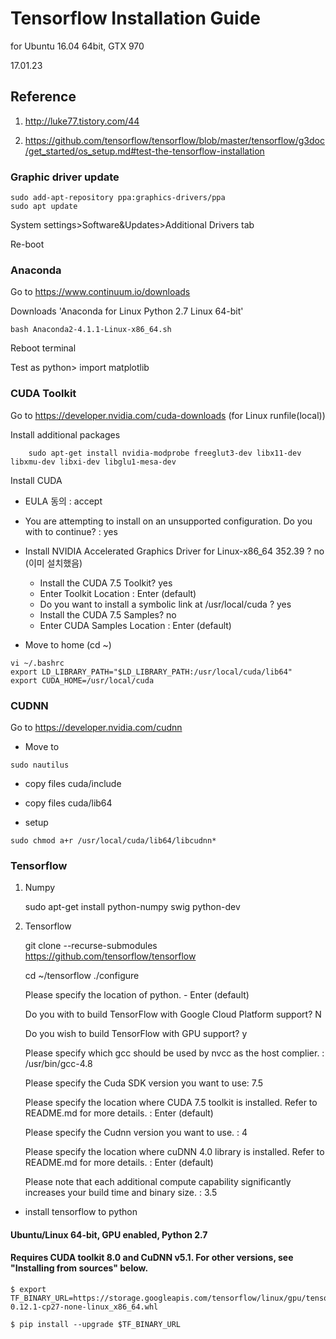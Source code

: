 # Tensorflow Installation Guide

for Ubuntu 16.04 64bit, GTX 970

17.01.23

## Reference

1. http://luke77.tistory.com/44

2. https://github.com/tensorflow/tensorflow/blob/master/tensorflow/g3doc/get_started/os_setup.md#test-the-tensorflow-installation

### Graphic driver update
```
sudo add-apt-repository ppa:graphics-drivers/ppa 
sudo apt update
```
System settings>Software&Updates>Additional Drivers tab

Re-boot

### Anaconda

Go to https://www.continuum.io/downloads

Downloads 'Anaconda for Linux Python 2.7 Linux 64-bit'
```
bash Anaconda2-4.1.1-Linux-x86_64.sh
```
Reboot terminal

Test as python> import matplotlib

### CUDA Toolkit

Go to https://developer.nvidia.com/cuda-downloads (for Linux runfile(local))

Install additional packages
```
    sudo apt-get install nvidia-modprobe freeglut3-dev libx11-dev libxmu-dev libxi-dev libglu1-mesa-dev
```
Install CUDA

- EULA 동의 : accept
- You are attempting to install on an unsupported configuration. Do you with to continue? : yes
- Install NVIDIA Accelerated Graphics Driver for Linux-x86_64 352.39 ? no (이미 설치했음)
    - Install the CUDA 7.5 Toolkit? yes
    - Enter Toolkit Location : Enter (default)
    - Do you want to install a symbolic link at /usr/local/cuda ? yes
    - Install the CUDA 7.5 Samples? no
    - Enter CUDA Samples Location : Enter (default)

- Move to home (cd ~)
```
vi ~/.bashrc
export LD_LIBRARY_PATH="$LD_LIBRARY_PATH:/usr/local/cuda/lib64"
export CUDA_HOME=/usr/local/cuda
```
### CUDNN

Go to https://developer.nvidia.com/cudnn 

- Move to
```
sudo nautilus
```
- copy files cuda/include

- copy files cuda/lib64

- setup
```
sudo chmod a+r /usr/local/cuda/lib64/libcudnn*
```

### Tensorflow

1. Numpy

    sudo apt-get install python-numpy swig python-dev

2. Tensorflow

    git clone --recurse-submodules https://github.com/tensorflow/tensorflow

    cd ~/tensorflow
    ./configure

    Please specify the location of python. - Enter (default)
    
    Do you with to build TensorFlow with Google Cloud Platform support? N
    
    Do you wish to build TensorFlow with GPU support? y
    
    Please specify which gcc should be used by nvcc as the host complier. : /usr/bin/gcc-4.8
    
    Please specify the Cuda SDK version you want to use: 7.5
    
    Please specify the location where CUDA 7.5 toolkit is installed. Refer to README.md for more details. : Enter (default)
    
    Please specify the Cudnn version you want to use. : 4
    
    Please specify the location where cuDNN 4.0 library is installed. Refer to README.md for more details. : Enter (default)
    
    Please note that each additional compute capability significantly increases your build time and binary size. : 3.5

- install tensorflow to python

#### Ubuntu/Linux 64-bit, GPU enabled, Python 2.7
#### Requires CUDA toolkit 8.0 and CuDNN v5.1. For other versions, see "Installing from sources" below.
    
    $ export TF_BINARY_URL=https://storage.googleapis.com/tensorflow/linux/gpu/tensorflow_gpu-0.12.1-cp27-none-linux_x86_64.whl

    $ pip install --upgrade $TF_BINARY_URL

